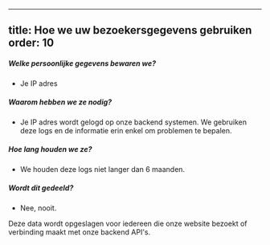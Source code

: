 ***

title: Hoe we uw bezoekersgegevens gebruiken
order: 10
---------

##### Welke persoonlijke gegevens bewaren we?

*   Je IP adres

##### Waarom hebben we ze nodig?

*   Je IP adres wordt gelogd op onze backend systemen. We gebruiken deze logs en de informatie erin enkel om problemen te bepalen.

##### Hoe lang houden we ze?

*   We houden deze logs niet langer dan 6 maanden.

##### Wordt dit gedeeld?

*   Nee, nooit.

<Note>
Deze data wordt opgeslagen voor iedereen die onze website bezoekt of verbinding maakt met onze backend API's.
</Note>
